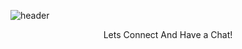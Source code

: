 ![header](https://capsule-render.vercel.app/api?type=waving&height=150&color=timeGradient&text=Hey%20Everyone!%20👋🏼&section=header&reversal=true&textBg=false&fontColor=ffffff&fontAlign=50&animation=twinkling&fontAlignY=75&stroke=111111&strokeWidth=2&rotate=0&fontSize=65&descAlign=50&descAlignY=50)
<p align="center">
  Lets Connect And Have a Chat!
</p>
